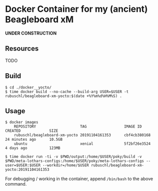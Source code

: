# Docker Container for my (ancient) Beagleboard xM

**UNDER CONSTRUCTION**


## Resources

TODO


## Build


```
$ cd ./docker__yocto/
$ time docker build --no-cache --build-arg USER=$USER -t rubuschl/beagleboard-xm-yocto:$(date +%Y%m%d%H%M%S) .
```


## Usage

```
$ docker images
    REPOSITORY                    TAG                 IMAGE ID            CREATED             SIZE
    rubuschl/beagleboard-xm-yocto 20191104161353      cbf4cb380168        24 minutes ago      10.5GB
    ubuntu                        xenial              5f2bf26e3524        4 days ago          123MB

$ time docker run -ti -v $PWD/output:/home/$USER/poky/build -v $PWD/meta-lothars-configs:/home/$USER/poky/meta-lothars-configs --user=$USER:$USER --workdir=/home/$USER rubuschl/beagleboard-xm-yocto:20191104161353
```

For debugging / working in the container, append ``/bin/bash`` to the above command.
